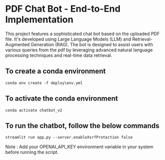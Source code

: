 # PDF Chat Bot - End-to-End Implementation 

This project features a sophisticated chat bot based on the uploaded PDF file. It's developed using Large Language Models (LLM) and Retrieval-Augmented Generation (RAG). The bot is designed to assist users with various queries from the pdf by leveraging advanced natural language processing techniques and real-time data retrieval.

## To create a conda environment

`conda env create -f deploy\env.yml`

## To activate the conda environment

`conda activate chatbot_v2`

## To run the chatbot, follow the below commands

`streamlit run app.py --server.enableXsrfProtection false`

Note : Add your OPENAI_API_KEY environment variable in your system before running the script.

